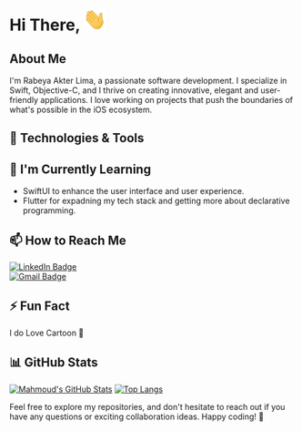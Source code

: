 # Hi There, <img src="https://github.com/Amin-0-1/Amin-0-1/blob/main/wave.gif" alt="Wave Animation" width="40" height="40">

## About Me
<!-- ![Profile Views](https://komarev.com/ghpvc/?username=Amin-0-1) -->
<!--![Swift Logo](https://your-image-url.com/swift-logo.png)-->

I'm Rabeya Akter Lima, a passionate software development. I specialize in Swift, Objective-C, and I thrive on creating innovative, elegant and user-friendly applications. I love working on projects that push the boundaries of what's possible in the iOS ecosystem.

## 🔧 Technologies & Tools


<!--
<img src="https://www.vectorlogo.zone/logos/flutterio/flutterio-icon.svg" alt="flutter" width="40" height="40"/>
<img src="https://www.vectorlogo.zone/logos/dartlang/dartlang-icon.svg" alt="dart" width="40" height="40"/>
-->

<!--
## 🚀 Projects
- [Sports App](https://github.com/Amin-0-1/Football-Leagues) - Football Leagues Application with clean and scalable, reusable and maintainable iOS app built using the Model-View-ViewModel-Coordinator (MVVM-C) architecture
-->
## 🌱 I'm Currently Learning

- SwiftUI to enhance the user interface and user experience.
- Flutter for expadning my tech stack and getting more about declarative programming.

## 📫 How to Reach Me
[![LinkedIn Badge](https://img.shields.io/badge/LinkedIn-Rabeya.Akter.Lima-blue?style=social&logo=linkedin)](https://www.linkedin.com/in/rabeya-akter-lima/) </br>
[![Gmail Badge](https://img.shields.io/badge/Email-Rabeya.Akter.Lima-red?style=social&logo=gmail)](mailto:rabeyaakterlim4@gmail.com) </br>

## ⚡ Fun Fact

I do Love Cartoon 🥳

## 📊 GitHub Stats

[![Mahmoud's GitHub Stats](https://github-readme-stats.vercel.app/api?username=pgreen24&hide=contribs)](https://github.com/pgreen24)
[![Top Langs](https://github-readme-stats.vercel.app/api/top-langs/?username=pgreen24&layout=compact)](https://github.com/anuraghazra/github-readme-stats)


Feel free to explore my repositories, and don't hesitate to reach out if you have any questions or exciting collaboration ideas. Happy coding! 🚀
